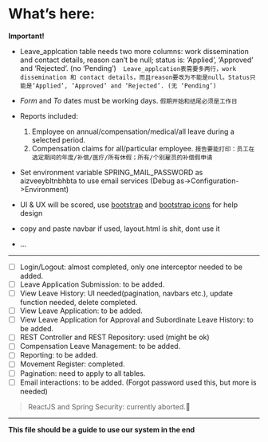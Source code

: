 # What’s here:

**Important!**

* Leave_applcation table needs two more columns: work dissemination and contact details, reason can’t be null; status is: ‘Applied’, ‘Approved’ and ‘Rejected’. (no ‘Pending’)`  Leave_applcation表需要多两行，work dissemination 和 contact details，而且reason要改为不能是null。Status只能是‘Applied’, ‘Approved’ and ‘Rejected’. (无 ‘Pending’)`
* *Form* and *To* dates must be working days.
  `假期开始和结尾必须是工作日`
* Reports included:
  
  1. Employee on annual/compensation/medical/all leave during a selected period.
  2. Compensation claims for all/particular employee.
     `报告要能打印：员工在选定期间的年度/补偿/医疗/所有休假；所有/个别雇员的补偿假申请`
* Set environment variable SPRING_MAIL_PASSWORD as aizveeybltnbhbta to use email services (Debug as->Configuration->Environment)
* UI & UX will be scored, use [bootstrap](https://getbootstrap.com/docs/5.3/getting-started/introduction/) and [bootstrap icons](https://icons.getbootstrap.com/) for help design
* copy and paste navbar if used, layout.html is shit, dont use it
* ...

---

* [ ] Login/Logout: almost completed, only one interceptor needed to be added.
* [ ] Leave Application Submission: to be added.
* [ ] View Leave History: UI needed(pagination, navbars etc.), update function needed, delete completed.
* [ ] View Leave Application: to be added.
* [ ] View Leave Application for Approval and Subordinate Leave History: to be added.
* [ ] REST Controller and REST Repository: used (might be ok)
* [ ] Compensation Leave Management: to be added.
* [ ] Reporting: to be added.
* [ ] Movement Register: completed.
* [ ] Pagination: need to apply to all tables.
* [ ] Email interactions: to be added. (Forgot password used this, but more is needed) 

> ReactJS and Spring Security: currently aborted.👀️ 
---
**This file should be a guide to use our system in the end**
